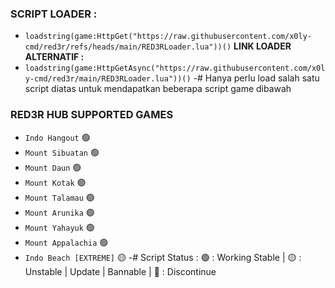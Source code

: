 ### **SCRIPT LOADER :**
- ```loadstring(game:HttpGet("https://raw.githubusercontent.com/x0ly-cmd/red3r/refs/heads/main/RED3RLoader.lua"))()```
**LINK LOADER ALTERNATIF :** 
- ```loadstring(game:HttpGetAsync("https://raw.githubusercontent.com/x0ly-cmd/red3r/main/RED3RLoader.lua"))()```
-# Hanya perlu load salah satu script diatas untuk mendapatkan beberapa script game dibawah
### **RED3R HUB SUPPORTED GAMES** 

- `Indo Hangout` :green_circle:
- `Mount Sibuatan` :green_circle:
- `Mount Daun` :green_circle:
- `Mount Kotak` :green_circle:
- `Mount Talamau` :green_circle:
- `Mount Arunika` :green_circle:
- `Mount Yahayuk` :green_circle:
- `Mount Appalachia` :green_circle:
- `Indo Beach [EXTREME]` :yellow_circle:
-# Script Status :  :green_circle: : Working Stable |  :yellow_circle:  : Unstable | Update | Bannable |  :red_circle: : Discontinue
